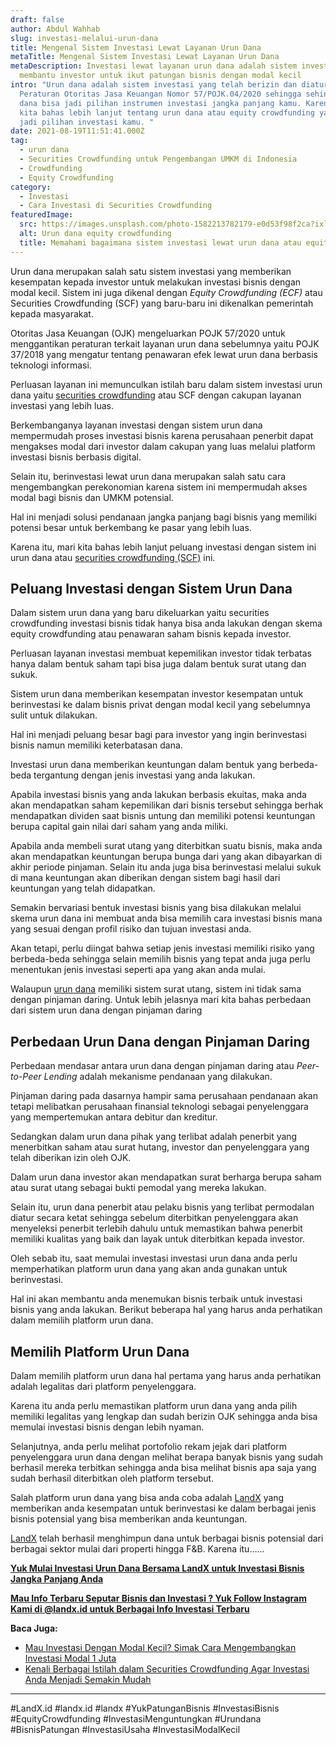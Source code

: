 ```yaml
---
draft: false
author: Abdul Wahhab
slug: investasi-melalui-urun-dana
title: Mengenal Sistem Investasi Lewat Layanan Urun Dana
metaTitle: Mengenal Sistem Investasi Lewat Layanan Urun Dana
metaDescription: Investasi lewat layanan urun dana adalah sistem investasi yang
  membantu investor untuk ikut patungan bisnis dengan modal kecil
intro: "Urun dana adalah sistem investasi yang telah berizin dan diatur
  Peraturan Otoritas Jasa Keuangan Nomor 57/POJK.04/2020 sehingga sehingga urun
  dana bisa jadi pilihan instrumen investasi jangka panjang kamu. Karena itu yuk
  kita bahas lebih lanjut tentang urun dana atau equity crowdfunding yang bisa
  jadi pilihan investasi kamu. "
date: 2021-08-19T11:51:41.000Z
tag:
  - urun dana
  - Securities Crowdfunding untuk Pengembangan UMKM di Indonesia
  - Crowdfunding
  - Equity Crowdfunding
category:
  - Investasi
  - Cara Investasi di Securities Crowdfunding
featuredImage:
  src: https://images.unsplash.com/photo-1582213782179-e0d53f98f2ca?ixlib=rb-1.2.1&ixid=MnwxMjA3fDB8MHxwaG90by1wYWdlfHx8fGVufDB8fHx8&auto=format&fit=crop&w=1470&q=80
  alt: Urun dana equity crowdfunding
  title: Memahami bagaimana sistem investasi lewat urun dana atau equity crowdfunding
---
```

Urun dana merupakan salah satu sistem investasi yang memberikan kesempatan kepada investor untuk melakukan investasi bisnis dengan modal kecil. Sistem ini juga dikenal dengan *Equity Crowdfunding (ECF)* atau Securities Crowdfunding (SCF) yang baru-baru ini dikenalkan pemerintah kepada masyarakat.

Otoritas Jasa Keuangan (OJK) mengeluarkan POJK 57/2020 untuk menggantikan peraturan terkait layanan urun dana sebelumnya yaitu POJK 37/2018 yang mengatur tentang penawaran efek lewat urun dana berbasis teknologi informasi.

Perluasan layanan ini memunculkan istilah baru dalam sistem investasi urun dana yaitu [securities crowdfunding](https://landx.id/) atau SCF dengan cakupan layanan investasi yang lebih luas.

Berkembanganya layanan investasi dengan sistem urun dana mempermudah proses investasi bisnis karena perusahaan penerbit dapat mengakses modal dari investor dalam cakupan yang luas melalui platform investasi bisnis berbasis digital.

Selain itu, berinvestasi lewat urun dana merupakan salah satu cara mengembangkan perekonomian karena sistem ini mempermudah akses modal bagi bisnis dan UMKM potensial.

Hal ini menjadi solusi pendanaan jangka panjang bagi bisnis yang memiliki potensi besar untuk berkembang ke pasar yang lebih luas.

Karena itu, mari kita bahas lebih lanjut peluang investasi dengan sistem ini urun dana atau [securities crowdfunding (SCF)](https://landx.id/) ini.

## **Peluang Investasi dengan Sistem Urun Dana**

Dalam sistem urun dana yang baru dikeluarkan yaitu securities crowdfunding investasi bisnis tidak hanya bisa anda lakukan dengan skema equity crowdfunding atau penawaran saham bisnis kepada investor.

Perluasan layanan investasi membuat kepemilikan investor tidak terbatas hanya dalam bentuk saham tapi bisa juga dalam bentuk surat utang dan sukuk.

Sistem urun dana memberikan kesempatan investor kesempatan untuk berinvestasi ke dalam bisnis privat dengan modal kecil yang sebelumnya sulit untuk dilakukan.

Hal ini menjadi peluang besar bagi para investor yang ingin berinvestasi bisnis namun memiliki keterbatasan dana.

Investasi urun dana memberikan keuntungan dalam bentuk yang berbeda-beda tergantung dengan jenis investasi yang anda lakukan.

Apabila investasi bisnis yang anda lakukan berbasis ekuitas, maka anda akan mendapatkan saham kepemilikan dari bisnis tersebut sehingga berhak mendapatkan dividen saat bisnis untung dan memiliki potensi keuntungan berupa capital gain nilai dari saham yang anda miliki.

Apabila anda membeli surat utang yang diterbitkan suatu bisnis, maka anda akan mendapatkan keuntungan berupa bunga dari yang akan dibayarkan di akhir periode pinjaman. Selain itu anda juga bisa berinvestasi melalui sukuk di mana keuntungan akan diberikan dengan sistem bagi hasil dari keuntungan yang telah didapatkan.

Semakin bervariasi bentuk investasi bisnis yang bisa dilakukan melalui skema urun dana ini membuat anda bisa memilih cara investasi bisnis mana yang sesuai dengan profil risiko dan tujuan investasi anda.

Akan tetapi, perlu diingat bahwa setiap jenis investasi memiliki risiko yang berbeda-beda sehingga selain memilih bisnis yang tepat anda juga perlu menentukan jenis investasi seperti apa yang akan anda mulai.

Walaupun [urun dana](https://landx.id/) memiliki sistem surat utang, sistem ini tidak sama dengan pinjaman daring. Untuk lebih jelasnya mari kita bahas perbedaan dari sistem urun dana dengan pinjaman daring

## **Perbedaan Urun Dana dengan Pinjaman Daring**

Perbedaan mendasar antara urun dana dengan pinjaman daring atau *Peer-to-Peer Lending* adalah mekanisme pendanaan yang dilakukan.

Pinjaman daring pada dasarnya hampir sama perusahaan pendanaan akan tetapi melibatkan perusahaan finansial teknologi sebagai penyelenggara yang mempertemukan antara debitur dan kreditur.

Sedangkan dalam urun dana pihak yang terlibat adalah penerbit yang menerbitkan saham atau surat hutang, investor dan penyelenggara yang telah diberikan izin oleh OJK.

Dalam urun dana investor akan mendapatkan surat berharga berupa saham atau surat utang sebagai bukti pemodal yang mereka lakukan.

Selain itu, urun dana penerbit atau pelaku bisnis yang terlibat permodalan diatur secara ketat sehingga sebelum diterbitkan penyelenggara akan menyeleksi penerbit terlebih dahulu untuk memastikan bahwa penerbit memiliki kualitas yang baik dan layak untuk diterbitkan kepada investor.

Oleh sebab itu, saat memulai investasi investasi urun dana anda perlu memperhatikan platform urun dana yang akan anda gunakan untuk berinvestasi.

Hal ini akan membantu anda menemukan bisnis terbaik untuk investasi bisnis yang anda lakukan. Berikut beberapa hal yang harus anda perhatikan dalam memilih platform urun dana.

## **Memilih Platform Urun Dana**

Dalam memilih platform urun dana hal pertama yang harus anda perhatikan adalah legalitas dari platform penyelenggara.

Karena itu anda perlu memastikan platform urun dana yang anda pilih memiliki legalitas yang lengkap dan sudah berizin OJK sehingga anda bisa memulai investasi bisnis dengan lebih nyaman.

Selanjutnya, anda perlu melihat portofolio rekam jejak dari platform penyelenggara urun dana  dengan melihat berapa banyak bisnis yang sudah berhasil mereka terbitkan sehingga anda bisa melihat bisnis apa saja yang sudah berhasil diterbitkan oleh platform tersebut.

Salah platform urun dana yang bisa anda coba adalah [LandX](https://landx.id/) yang memberikan anda kesempatan untuk berinvestasi ke dalam berbagai jenis bisnis potensial yang bisa memberikan anda keuntungan.

[LandX](https://landx.id/) telah berhasil menghimpun dana untuk berbagai bisnis potensial dari berbagai sektor mulai dari properti hingga F&B. Karena itu…...

**[Yuk Mulai Investasi Urun Dana Bersama LandX untuk Investasi Bisnis Jangka Panjang Anda](https://landx.id/)**

**[Mau Info Terbaru Seputar Bisnis dan Investasi ? Yuk Follow Instagram Kami di @landx.id untuk Berbagai Info Investasi Terbaru](https://instagram.com/landx.id?utm_medium=copy_link)**

**Baca Juga:**

* [Mau Investasi Dengan Modal Kecil? Simak Cara Mengembangkan Investasi Modal 1 Juta](https://landx.id/blog/mau-investasi-dengan-modal-kecil-simak-cara-mengembangkan-investasi-modal-1-juta/)
* [Kenali Berbagai Istilah dalam Securities Crowdfunding Agar Investasi Anda Menjadi Semakin Mudah](https://landx.id/blog/kenali-berbagai-istilah-dalam-securities-crowdfunding-agar-investasi-anda-menjadi-semakin-mudah/)

- - -

\#LandX.id     #landx.id    #landx 	#YukPatunganBisnis	#InvestasiBisnis    #EquityCrowdfunding     #InvestasiMenguntungkan    #Urundana    #BisnisPatungan    #InvestasiUsaha #InvestasiModalKecil